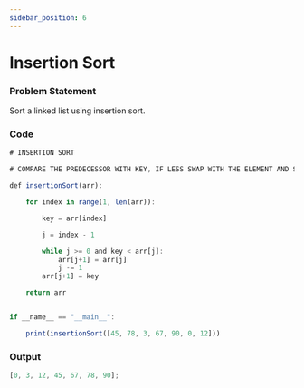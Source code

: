 ```yaml
---
sidebar_position: 6
---
```


# Insertion Sort

### Problem Statement

Sort a linked list using insertion sort.

### Code

```jsx title="Python Code"
# INSERTION SORT

# COMPARE THE PREDECESSOR WITH KEY, IF LESS SWAP WITH THE ELEMENT AND SO ON

def insertionSort(arr):

    for index in range(1, len(arr)):

        key = arr[index]

        j = index - 1

        while j >= 0 and key < arr[j]:
            arr[j+1] = arr[j]
            j -= 1
        arr[j+1] = key

    return arr


if __name__ == "__main__":

    print(insertionSort([45, 78, 3, 67, 90, 0, 12]))
```

### Output

```jsx title="output"
[0, 3, 12, 45, 67, 78, 90];
```
